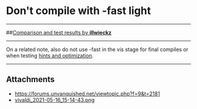 # Don't compile with -fast light

---

##[Comparison and test results by **illwieckz**](https://forums.unvanquished.net/viewtopic.php?f=9&t=2181)

---

On a related note, also do not use -fast in the vis stage for final compiles or when testing [hints and optimization](https://trello.com/c/r724EX0v/253-map-optimization-hint-brushes-vis-culling-and-portals-etc).

---

## Attachments

- https://forums.unvanquished.net/viewtopic.php?f=9&t=2181
- [vivaldi_2021-05-16_15-14-43.png](https://trello.com/1/cards/60a11a788c05208980c374f7/attachments/60a11acdf775366a3ac8a60c/download/vivaldi_2021-05-16_15-14-43.png)
